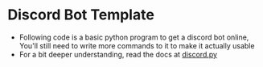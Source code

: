 # Discord Bot Template
- Following code is a basic python program to get a discord bot online, You'll still need to write more commands to it to make it actually usable
- For a bit deeper understanding, read the docs at [discord.py](https://github.com/Rapptz/discord.py)
